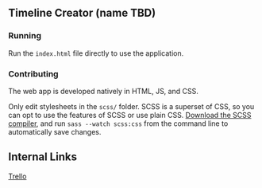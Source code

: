 ## Timeline Creator (name TBD)

### Running
Run the `index.html` file directly to use the application.

### Contributing
The web app is developed natively in HTML, JS, and CSS. 

Only edit stylesheets in the `scss/` folder.
SCSS is a superset of CSS, so you can opt to use the features of SCSS or use 
plain CSS. [Download the SCSS compiler](https://github.com/sass/dart-sass/releases/latest), 
and run `sass --watch scss:css` from the command line to automatically save changes.

## Internal Links
[Trello](https://trello.com/b/3fOJpdSS/timeline)
